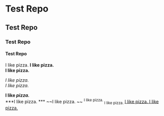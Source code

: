 # Test Repo
## Test Repo
### Test Repo
#### Test Repo

I like pizza. 
<strong>I like pizza. </strong> <br>
<b>I like pizza. </b> <br>
<!-- using italic -->
<i>I like pizza. </i> <br>
<em>I like pizza. </em> <br>

<b>I like <i>pizza.</i></b> <br>
***I like pizza. ***
~~I like pizza. ~~
<sup>I like pizza. </sup>
<sub>I like pizza. </sub>
<ins>I like pizza. </ins>
<u>I like pizza. </u>


